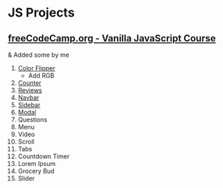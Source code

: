 # JS Projects

## [freeCodeCamp.org - Vanilla JavaScript Course](https://www.youtube.com/watch?v=3PHXvlpOkf4)

& Added some by me

1. [Color Flipper](01-color-flipper/)
   - Add RGB
2. [Counter](02-counter/)
3. [Reviews](03-reviews/)
4. [Navbar](04-navbar/)
5. [Sidebar](05-sidebar/)
6. [Modal](06-modal/)
7. Questions
8. Menu
9. Video
10. Scroll
11. Tabs
12. Countdown Timer
13. Lorem Ipsum
14. Grocery Bud
15. Slider
